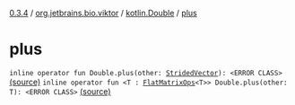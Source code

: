 [0.3.4](../../index.md) / [org.jetbrains.bio.viktor](../index.md) / [kotlin.Double](index.md) / [plus](.)

# plus

`inline operator fun Double.plus(other: `[`StridedVector`](../-strided-vector/index.md)`): <ERROR CLASS>` [(source)](https://github.com/JetBrains-Research/viktor/blob/0.3.4/src/main/kotlin/org/jetbrains/bio/viktor/DoubleExtensions.kt#L40)
`inline operator fun <T : `[`FlatMatrixOps`](../-flat-matrix-ops/index.md)`<T>> Double.plus(other: T): <ERROR CLASS>` [(source)](https://github.com/JetBrains-Research/viktor/blob/0.3.4/src/main/kotlin/org/jetbrains/bio/viktor/DoubleExtensions.kt#L42)